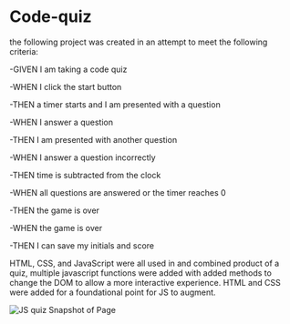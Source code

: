 # Code-quiz


the following project was created in an attempt to meet the following criteria:

-GIVEN I am taking a code quiz

-WHEN I click the start button

-THEN a timer starts and I am presented with a question

-WHEN I answer a question

-THEN I am presented with another question

-WHEN I answer a question incorrectly

-THEN time is subtracted from the clock

-WHEN all questions are answered or the timer reaches 0

-THEN the game is over

-WHEN the game is over

-THEN I can save my initials and score

HTML, CSS, and JavaScript were all used in and combined product of a quiz, multiple javascript functions were added with added methods to change the DOM to allow a more interactive experience. HTML and CSS were added for a foundational point for JS to augment. 

![JS quiz](https://user-images.githubusercontent.com/79546270/118225576-3c6fe100-b43a-11eb-839d-c86d043ae07a.JPG)
Snapshot of Page


